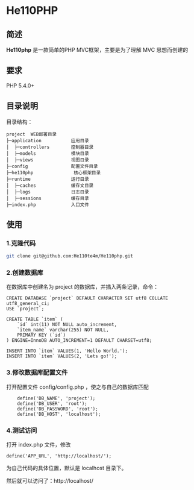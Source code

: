 # He110PHP #
## 简述 ##
**He110php** 是一款简单的PHP&nbsp;MVC框架，主要是为了理解&nbsp;MVC&nbsp;思想而创建的
## 要求 ##
PHP 5.4.0+
## 目录说明 ##
目录结构：
```
project  WEB部署目录
├─application           应用目录
│  ├─controllers        控制器目录
│  ├─models             模块目录
│  ├─views              视图目录
├─config                配置文件目录
├─he110php               核心框架目录
├─runtime               运行目录
│  ├─caches             缓存文目录
│  ├─logs               日志目录
│  ├─sessions           缓存目录
├─index.php             入口文件
```
## 使用 ##

### 1.克隆代码 ###
```sh
git clone git@github.com:He110te4m/He110php.git
```
### 2.创建数据库 ###
在数据库中创建名为 project 的数据库，并插入两条记录，命令：
```
CREATE DATABASE `project` DEFAULT CHARACTER SET utf8 COLLATE utf8_general_ci;
USE `project`;

CREATE TABLE `item` (
    `id` int(11) NOT NULL auto_increment,
    `item_name` varchar(255) NOT NULL,
    PRIMARY KEY (`id`)
) ENGINE=InnoDB AUTO_INCREMENT=1 DEFAULT CHARSET=utf8;

INSERT INTO `item` VALUES(1, 'Hello World.');
INSERT INTO `item` VALUES(2, 'Lets go!');
```
### 3.修改数据库配置文件
打开配置文件 config/config.php ，使之与自己的数据库匹配
```
	define('DB_NAME', 'project');
	define('DB_USER', 'root');
	define('DB_PASSWORD', 'root');
	define('DB_HOST', 'localhost');
```
### 4.测试访问
打开 index.php 文件，修改
```
define('APP_URL', 'http://localhost/');
```
为自己代码的具体位置，默认是&nbsp;localhost&nbsp;目录下。

然后就可以访问了：http://localhost/
